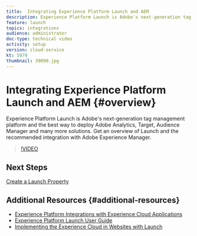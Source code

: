 ```yaml
---
title:  Integrating Experience Platform Launch and AEM
description: Experience Platform Launch is Adobe's next-generation tag management platform and the best way to deploy Adobe Analytics, Target, Audience Manager and many more solutions. Get an overview of Launch and the recommended integration with Adobe Experience Manager.
feature: launch
topics: integrations
audience: administrator
doc-type: technical video
activity: setup
version: cloud-service
kt: 5979
thumbnail: 39090.jpg
---
```


# Integrating Experience Platform Launch and AEM {#overview}

Experience Platform Launch is Adobe's next-generation tag management platform and the best way to deploy Adobe Analytics, Target, Audience Manager and many more solutions. Get an overview of Launch and the recommended integration with Adobe Experience Manager.

>[!VIDEO](https://video.tv.adobe.com/v/39090?quality=12&learn=on)

## Next Steps

[Create a Launch Property](create-launch-property.md)

## Additional Resources {#additional-resources}

* [Experience Platform Integrations with Experience Cloud Applications](https://docs.adobe.com/content/help/en/platform-learn/tutorials/intro-to-platform/integrations-with-experience-cloud-applications.html)
* [Experience Platform Launch User Guide](https://docs.adobe.com/content/help/en/launch/using/overview.html)
* [Implementing the Experience Cloud in Websites with Launch](https://docs.adobe.com/content/help/en/core-services-learn/implementing-in-websites-with-launch/index.html)
